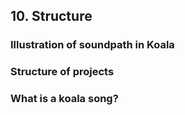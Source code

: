 ## 10. Structure
### Illustration of soundpath in Koala
### Structure of projects
### What is a koala song?